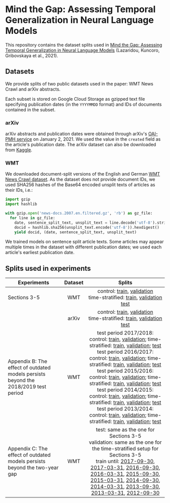 # Mind the Gap: Assessing Temporal Generalization in Neural Language Models

This repository contains the dataset splits used in
[Mind the Gap: Assessing Temporal Generalization in Neural Language Models](https://arxiv.org/abs/2102.01951)
(Lazaridou, Kuncoro, Gribovskaya et al., 2021).

## Datasets

We provide splits of two public datasets used in the paper:
WMT News Crawl and arXiv abstracts.

Each subset is stored on Google Cloud Storage as gzipped text file specifying publication dates (in the `YYYYMMDD` format) and IDs of documents contained in the subset.

### arXiv

arXiv abstracts and publication dates were obtained through arXiv's [OAI-PMH service](https://arxiv.org/help/oa) on January 2, 2021. We used the value in the `created` field as the article's publication date. The arXiv dataset can also be downloaded from [Kaggle](https://www.kaggle.com/Cornell-University/arxiv).

### WMT

We downloaded document-split versions of the English and German [WMT News Crawl dataset](http://data.statmt.org/news-crawl/README). As the dataset does not provide document IDs, we used SHA256 hashes of the Base64 encoded unsplit texts of articles as their IDs, i.e.:

```python
import gzip
import hashlib

with gzip.open('news-docs.2007.en.filtered.gz', 'rb') as gz_file:
  for line in gz_file:
    date, sentence_split_text, unsplit_text = line.decode('utf-8').strip().split('\t')
    docid = hashlib.sha256(unsplit_text.encode('utf-8')).hexdigest()
    yield docid, (date, sentence_split_text, unsplit_text)
```

We trained models on sentence split article texts. Some articles may appear multiple times in the dataset with different publication dates; we used each article's earliest publication date.


## Splits used in experiments

| Experiments | Dataset | Splits |
|---|:---:|:---:|
| Sections 3-5 | WMT | control: [train](https://storage.googleapis.com/deepmind-pitfalls-static-language-models/wmt/time_stratified_control/split_2017-09-30/control_train.gz), [validation](https://storage.googleapis.com/deepmind-pitfalls-static-language-models/wmt/time_stratified_control/split_2017-09-30/control_validation.gz) <br /> time-stratified: [train](https://storage.googleapis.com/deepmind-pitfalls-static-language-models/wmt/time_stratified_control/split_2017-09-30/time_stratified_train.gz), [validation](https://storage.googleapis.com/deepmind-pitfalls-static-language-models/wmt/time_stratified_control/split_2017-09-30/time_stratified_validation.gz) <br /> [test](https://storage.googleapis.com/deepmind-pitfalls-static-language-models/wmt/time_stratified_control/split_2017-09-30/test.gz)|
|| arXiv | control: [train](https://storage.googleapis.com/deepmind-pitfalls-static-language-models/arxiv/time_stratified_control/split_2017-09-30/control_train.gz), [validation](https://storage.googleapis.com/deepmind-pitfalls-static-language-models/arxiv/time_stratified_control/split_2017-09-30/control_validation.gz) <br /> time-stratified: [train](https://storage.googleapis.com/deepmind-pitfalls-static-language-models/arxiv/time_stratified_control/split_2017-09-30/time_stratified_train.gz), [validation](https://storage.googleapis.com/deepmind-pitfalls-static-language-models/arxiv/time_stratified_control/split_2017-09-30/time_stratified_validation.gz) <br /> [test](https://storage.googleapis.com/deepmind-pitfalls-static-language-models/arxiv/time_stratified_control/split_2017-09-30/test.gz)|
| Appendix B: The effect of outdated models persists beyond the 2018/2019 test period | WMT | test period 2017/2018: control: [train](https://storage.googleapis.com/deepmind-pitfalls-static-language-models/wmt/time_stratified_control/split_2016-09-30/control_train.gz), [validation](https://storage.googleapis.com/deepmind-pitfalls-static-language-models/wmt/time_stratified_control/split_2016-09-30/control_validation.gz); time-stratified: [train](https://storage.googleapis.com/deepmind-pitfalls-static-language-models/wmt/time_stratified_control/split_2016-09-30/time_stratified_train.gz), [validation](https://storage.googleapis.com/deepmind-pitfalls-static-language-models/wmt/time_stratified_control/split_2016-09-30/time_stratified_validation.gz); [test](https://storage.googleapis.com/deepmind-pitfalls-static-language-models/wmt/time_stratified_control/split_2016-09-30/test.gz) <br /> test period 2016/2017: control: [train](https://storage.googleapis.com/deepmind-pitfalls-static-language-models/wmt/time_stratified_control/split_2015-09-30/control_train.gz), [validation](https://storage.googleapis.com/deepmind-pitfalls-static-language-models/wmt/time_stratified_control/split_2015-09-30/control_validation.gz); time-stratified: [train](https://storage.googleapis.com/deepmind-pitfalls-static-language-models/wmt/time_stratified_control/split_2015-09-30/time_stratified_train.gz), [validation](https://storage.googleapis.com/deepmind-pitfalls-static-language-models/wmt/time_stratified_control/split_2015-09-30/time_stratified_validation.gz); [test](https://storage.googleapis.com/deepmind-pitfalls-static-language-models/wmt/time_stratified_control/split_2015-09-30/test.gz) <br /> test period 2015/2016: control: [train](https://storage.googleapis.com/deepmind-pitfalls-static-language-models/wmt/time_stratified_control/split_2014-09-30/control_train.gz), [validation](https://storage.googleapis.com/deepmind-pitfalls-static-language-models/wmt/time_stratified_control/split_2014-09-30/control_validation.gz); time-stratified: [train](https://storage.googleapis.com/deepmind-pitfalls-static-language-models/wmt/time_stratified_control/split_2014-09-30/time_stratified_train.gz), [validation](https://storage.googleapis.com/deepmind-pitfalls-static-language-models/wmt/time_stratified_control/split_2014-09-30/time_stratified_validation.gz); [test](https://storage.googleapis.com/deepmind-pitfalls-static-language-models/wmt/time_stratified_control/split_2014-09-30/test.gz) <br /> test period 2014/2015: control: [train](https://storage.googleapis.com/deepmind-pitfalls-static-language-models/wmt/time_stratified_control/split_2013-09-30/control_train.gz), [validation](https://storage.googleapis.com/deepmind-pitfalls-static-language-models/wmt/time_stratified_control/split_2013-09-30/control_validation.gz); time-stratified: [train](https://storage.googleapis.com/deepmind-pitfalls-static-language-models/wmt/time_stratified_control/split_2013-09-30/time_stratified_train.gz), [validation](https://storage.googleapis.com/deepmind-pitfalls-static-language-models/wmt/time_stratified_control/split_2013-09-30/time_stratified_validation.gz); [test](https://storage.googleapis.com/deepmind-pitfalls-static-language-models/wmt/time_stratified_control/split_2013-09-30/test.gz) <br /> test period 2013/2014: control: [train](https://storage.googleapis.com/deepmind-pitfalls-static-language-models/wmt/time_stratified_control/split_2012-09-30/control_train.gz), [validation](https://storage.googleapis.com/deepmind-pitfalls-static-language-models/wmt/time_stratified_control/split_2012-09-30/control_validation.gz); time-stratified: [train](https://storage.googleapis.com/deepmind-pitfalls-static-language-models/wmt/time_stratified_control/split_2012-09-30/time_stratified_train.gz), [validation](https://storage.googleapis.com/deepmind-pitfalls-static-language-models/wmt/time_stratified_control/split_2012-09-30/time_stratified_validation.gz); [test](https://storage.googleapis.com/deepmind-pitfalls-static-language-models/wmt/time_stratified_control/split_2012-09-30/test.gz) |
| Appendix C: The effect of outdated models persists beyond the two-year gap | WMT | test: same as the one for Sections 3-5 <br /> validation: same as the one for the time-stratified setup for Sections 3-5 <br /> train until: [2017-09-30](https://storage.googleapis.com/deepmind-pitfalls-static-language-models/wmt/increasing_distance/split_2017-09-30/train.gz), [2017-03-31](https://storage.googleapis.com/deepmind-pitfalls-static-language-models/wmt/increasing_distance/split_2017-03-31/train.gz), [2016-09-30](https://storage.googleapis.com/deepmind-pitfalls-static-language-models/wmt/increasing_distance/split_2016-09-30/train.gz), [2016-03-31](https://storage.googleapis.com/deepmind-pitfalls-static-language-models/wmt/increasing_distance/split_2016-03-31/train.gz), [2015-09-30](https://storage.googleapis.com/deepmind-pitfalls-static-language-models/wmt/increasing_distance/split_2015-09-30/train.gz), [2015-03-31](https://storage.googleapis.com/deepmind-pitfalls-static-language-models/wmt/increasing_distance/split_2015-03-31/train.gz), [2014-09-30](https://storage.googleapis.com/deepmind-pitfalls-static-language-models/wmt/increasing_distance/split_2014-09-30/train.gz), [2014-03-31](https://storage.googleapis.com/deepmind-pitfalls-static-language-models/wmt/increasing_distance/split_2014-03-31/train.gz), [2013-09-30](https://storage.googleapis.com/deepmind-pitfalls-static-language-models/wmt/increasing_distance/split_2013-09-30/train.gz), [2013-03-31](https://storage.googleapis.com/deepmind-pitfalls-static-language-models/wmt/increasing_distance/split_2013-03-31/train.gz), [2012-09-30](https://storage.googleapis.com/deepmind-pitfalls-static-language-models/wmt/increasing_distance/split_2012-09-30/train.gz)
